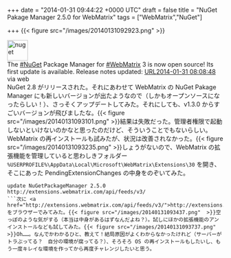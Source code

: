 
+++
date = "2014-01-31 09:44:22 +0000 UTC"
draft = false
title = "NuGet Pakage Manager 2.5.0 for WebMatrix"
tags = ["WebMatrix","NuGet"]

+++
{{< figure src="/images/20140131092923.png"  >}}<div class="twitter-detail twitter-detail-left"><div class="twitter-detail-user"><a class="twitter-user-screen-name" href="http://twitter.com/nuget"><img src="http://pbs.twimg.com/profile_images/3097303141/b5d87148b941bcb6fb2f3cc14bd721e8_normal.png" alt="nuget" height="48" width="48"/></a></div><div class="twitter-detail-tweet">      The <a href="http://twitter.com/search?q=%23NuGet" target="_top">#NuGet</a> Package Manager for <a href="http://twitter.com/search?q=%23WebMatrix" target="_top">#WebMatrix</a> 3 is now open source! Its first update is available. Release notes updated: <a class="twitter-tweet-url" href="http://t.co/8IBnZgqpFR" target="_top"><span>URL</span></a><a href="http://twitter.com/nuget/status/429028450024701953" class="twitter-detail-info-permalink"><span class="twitter-detail-info-date">2014-01-31</span> <span class="twitter-detail-info-time">08:08:48</span></a> <span class="twitter-detail-info-source">via web</span></div></div>NuGet 2.8 がリリースされた。それにあわせて WebMatrix の NuGet Pakage Manager にも新しいバージョンが出たようなので（しかもオープンソースになったらしい！）、さっそくアップデートしてみた。それにしても、v1.3.0 からすごいバージョンが飛びましたな。{{< figure src="/images/20140131093101.png"  >}}結果は失敗だった。管理者権限で起動しないといけないのかなと思ったのだけど、そういうことでもないらしい。WebMatrix の再インストールも試みたが、状況は改善されなかった。{{< figure src="/images/20140131093235.png"  >}}しょうがないので、WebMatrix の拡張機能を管理していると思わしきフォルダー <code>%USERPROFILE%\AppData\Local\Microsoft\WebMatrix\Extensions\30</code> を開き、そこにあった PendingExtensionChanges の中身をのぞいてみた。
```
update NuGetPackageManager 2.5.0 http://extensions.webmatrix.com/api/feeds/v3/
```次に <a href="http://extensions.webmatrix.com/api/feeds/v3/">http://extensions.webmatrix.com/api/feeds/v3/</a> をブラウザーでみてみた。{{< figure src="/images/20140131093437.png"  >}}空っぽのような気がする（本当は中身があるはずなんだよね？）。試しにほかの拡張機能のアンインストールなども試してみた。{{< figure src="/images/20140131093737.png"  >}}Oh……。なんでかわかるひと、教えて！結局原因がよくわからなかったけれど（サーバーがトラぶってる？　自分の環境が腐ってる？）、そろそろ OS の再インストールもしたいし、もう一度キレイな環境を作ってから再度チャレンジしたいと思う。


